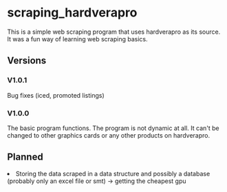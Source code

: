 # scraping_hardverapro
This is a simple web scraping program that uses hardverapro as its source.
It was a fun way of learning web scraping basics.

## Versions

### V1.0.1
Bug fixes (iced, promoted listings)

### V1.0.0
The basic program functions. The program is not dynamic at all. 
It can't be changed to other graphics cards or any other products on hardverapro.

## Planned
<li>Storing the data scraped in a data structure and possibly a database (probably only
an excel file or smt) -> getting the cheapest gpu</li>